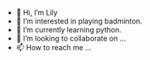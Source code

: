 - 👋 Hi, I’m Lily
- 👀 I’m interested in playing badminton.
- 🌱 I’m currently learning python.
- 💞️ I’m looking to collaborate on ...
- 📫 How to reach me ...

<!---
VVLFFF/VVLFFF is a ✨ special ✨ repository because its `README.md` (this file) appears on your GitHub profile.
You can click the Preview link to take a look at your changes.
--->
